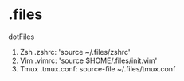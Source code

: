 # .files
dotFiles
1. Zsh .zshrc: 'source ~/.files/zshrc'
2. Vim .vimrc: 'source $HOME/.files/init.vim'
3. Tmux .tmux.conf: source-file ~/.files/tmux.conf
